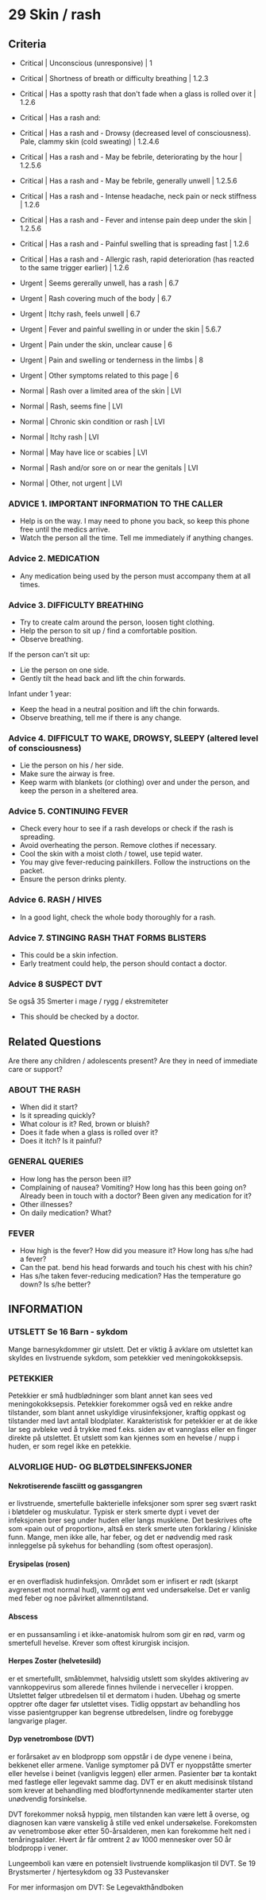 # 29 Skin / rash

## Criteria 

- Critical | Unconscious (unresponsive)  | 1
- Critical | Shortness of breath or difficulty breathing | 1.2.3
- Critical | Has a spotty rash that don't fade when a glass is rolled over it | 1.2.6
- Critical | Has a rash and:
- Critical | Has a rash and - Drowsy (decreased level of consciousness). Pale, clammy skin (cold sweating) | 1.2.4.6
- Critical | Has a rash and - May be febrile, deteriorating by the hour | 1.2.5.6
- Critical | Has a rash and - May be febrile, generally unwell | 1.2.5.6
- Critical | Has a rash and - Intense headache, neck pain or neck stiffness | 1.2.6
- Critical | Has a rash and - Fever and intense pain deep under the skin | 1.2.5.6
- Critical | Has a rash and - Painful swelling that is spreading fast | 1.2.6
- Critical | Has a rash and - Allergic rash, rapid deterioration (has reacted to the same trigger earlier) | 1.2.6

- Urgent | Seems gererally unwell, has a rash | 6.7
- Urgent | Rash covering much of the body | 6.7
- Urgent | Itchy rash, feels unwell | 6.7
- Urgent | Fever and painful swelling in or under the skin | 5.6.7
- Urgent | Pain under the skin, unclear cause | 6
- Urgent | Pain and swelling or tenderness in the limbs | 8
- Urgent | Other symptoms related to this page | 6

- Normal | Rash over a limited area of the skin | LVI
- Normal | Rash, seems fine | LVI
- Normal | Chronic skin condition or rash | LVI
- Normal | Itchy rash | LVI
- Normal | May have lice or scabies | LVI
- Normal | Rash and/or sore on or near the genitals | LVI
- Normal | Other, not urgent | LVI

### ADVICE 1. IMPORTANT INFORMATION TO THE CALLER
- Help is on the way. I may need to phone you back, so keep this phone free until the
medics arrive.
- Watch the person all the time. Tell me immediately if anything changes.

### Advice 2. MEDICATION
- Any medication being used by the person must accompany them at all times.

### Advice 3. DIFFICULTY BREATHING
- Try to create calm around the person, loosen tight clothing.
- Help the person to sit up / find a comfortable position.
- Observe breathing.

If the person can’t sit up:
- Lie the person on one side.
- Gently tilt the head back and lift the chin forwards.

Infant under 1 year:
- Keep the head in a neutral position and lift the chin forwards.
- Observe breathing, tell me if there is any change.

### Advice 4. DIFFICULT TO WAKE, DROWSY, SLEEPY (altered level of consciousness)
- Lie the person on his / her side.
- Make sure the airway is free.
- Keep warm with blankets (or clothing) over and under the person, and keep the person in a sheltered area.

### Advice 5. CONTINUING FEVER
- Check every hour to see if a rash develops or check if the rash is spreading.
- Avoid overheating the person. Remove clothes if necessary.
- Cool the skin with a moist cloth / towel, use tepid water.
- You may give fever-reducing painkillers. Follow the instructions on the packet.
- Ensure the person drinks plenty.

### Advice 6. RASH / HIVES
- In a good light, check the whole body thoroughly for a rash.

### Advice 7. STINGING RASH THAT FORMS BLISTERS
- This could be a skin infection.
- Early treatment could help, the person should contact a doctor.

### Advice 8 SUSPECT DVT
Se også 35 Smerter i mage / rygg / ekstremiteter
- This should be checked by a doctor.

## Related Questions 
Are there any children / adolescents present? Are they in need of immediate care or support?

### ABOUT THE RASH
- When did it start?
- Is it spreading quickly?
- What colour is it? Red, brown or bluish?
- Does it fade when a glass is rolled over it?
- Does it itch? Is it painful?

### GENERAL QUERIES
- How long has the person been ill?
- Complaining of nausea? Vomiting? How long has this been going on? Already been in touch with a doctor? Been given any medication for it?
- Other illnesses?
- On daily medication? What?

### FEVER
- How high is the fever? How did you measure it? How long has s/he had a
fever?
- Can the pat. bend his head forwards and touch his chest with his chin?
- Has s/he taken fever-reducing medication? Has the temperature go down? Is s/he better?

## INFORMATION

### UTSLETT Se 16 Barn - sykdom
Mange barnesykdommer gir utslett. Det er viktig å avklare om utslettet kan skyldes en livstruende sykdom, som petekkier ved meningokokksepsis.

### PETEKKIER
Petekkier er små hudblødninger som blant annet kan sees ved meningokokksepsis. Petekkier forekommer også ved en rekke andre tilstander, som blant annet uskyldige virusinfeksjoner, kraftig oppkast og tilstander med lavt antall blodplater. Karakteristisk for petekkier er at de ikke lar seg avbleke ved å trykke med f.eks. siden av et vannglass eller en finger direkte på utslettet. Et utslett som kan kjennes som en hevelse / nupp i huden, er som regel ikke en petekkie.

### ALVORLIGE HUD- OG BLØTDELSINFEKSJONER

#### Nekrotiserende fasciitt og gassgangren
er livstruende, smertefulle bakterielle infeksjoner som sprer seg svært raskt i bløtdeler og muskulatur. Typisk er sterk smerte
dypt i vevet der infeksjonen brer seg under huden eller langs musklene. Det beskrives ofte som «pain out of proportion», altså en sterk smerte uten forklaring / kliniske funn. Mange, men ikke alle, har feber, og det er nødvendig med rask innleggelse på sykehus for behandling (som oftest operasjon).

#### Erysipelas (rosen)
er en overfladisk hudinfeksjon. Området som er infisert er rødt (skarpt avgrenset mot normal hud), varmt og ømt ved undersøkelse. Det er vanlig med feber og noe påvirket allmenntilstand.

#### Abscess
er en pussansamling i et ikke-anatomisk hulrom som gir en rød, varm og smertefull hevelse. Krever som oftest kirurgisk incisjon.

#### Herpes Zoster (helvetesild)
er et smertefullt, småblemmet, halvsidig utslett som skyldes aktivering av vannkoppevirus som allerede finnes hvilende i nerveceller i kroppen. Utslettet følger utbredelsen til et dermatom i huden. Ubehag og smerte opptrer ofte dager før utslettet vises. Tidlig oppstart av behandling hos visse pasientgrupper kan begrense utbredelsen, lindre og forebygge langvarige plager.

#### Dyp venetrombose (DVT)
er forårsaket av en blodpropp som oppstår i de dype venene i beina, bekkenet eller armene. Vanlige symptomer på DVT er nyoppståtte smerter eller hevelse i beinet (vanligvis leggen) eller armen. Pasienter bør ta kontakt med fastlege eller legevakt samme dag. DVT er en akutt medisinsk tilstand som krever at behandling med blodfortynnende medikamenter starter uten unødvendig forsinkelse.

DVT forekommer nokså hyppig, men tilstanden kan være lett å overse, og diagnosen kan være vanskelig å stille ved enkel undersøkelse. Forekomsten av venetrombose øker etter 50-årsalderen, men kan forekomme helt ned i tenåringsalder. Hvert år får omtrent 2 av 1000 mennesker over 50 år blodpropp i vener.

Lungeemboli kan være en potensielt livstruende komplikasjon til DVT. Se 19 Brystsmerter / hjertesykdom og 33 Pustevansker

For mer informasjon om DVT:
Se Legevakthåndboken